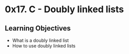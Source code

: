 # 0x17. C - Doubly linked lists

## Learning Objectives

- What is a doubly linked list
- How to use doubly linked lists
